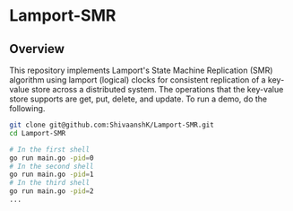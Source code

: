 # Lamport-SMR

## Overview

This repository implements Lamport's State Machine Replication (SMR) algorithm using lamport (logical) clocks for consistent replication of a key-value store across a distributed system. The operations that the key-value store supports are get, put, delete, and update. To run a demo, do the following.

```bash
git clone git@github.com:ShivaanshK/Lamport-SMR.git
cd Lamport-SMR
```
```bash
# In the first shell
go run main.go -pid=0
# In the second shell
go run main.go -pid=1
# In the third shell
go run main.go -pid=2
...
```
